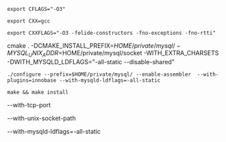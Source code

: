

    export CFLAGS="-O3"

    export CXX=gcc

    export CXXFLAGS="-O3 -felide-constructors -fno-exceptions -fno-rtti"


cmake . -DCMAKE_INSTALL_PREFIX=$HOME/private/mysql/ -MYSQL_UNIX_ADDR=$HOME/private/mysql/socket -WITH_EXTRA_CHARSETS -DWITH_MYSQLD_LDFLAGS="-all-static --disable-shared"

    ./configure --prefix=$HOME/private/mysql/ --enable-assembler  --with-plugins=innobase --with-mysqld-ldflags=-all-static

    make && make install



--with-tcp-port

--with-unix-socket-path

--with-mysqld-ldflags=-all-static